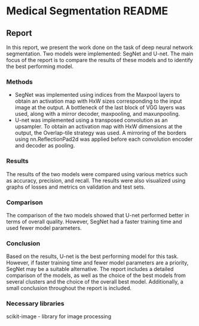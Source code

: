 # Medical Segmentation README

## Report

In this report, we present the work done on the task of deep neural network segmentation. Two models were implemented: SegNet and U-net. The main focus of the report is to compare the results of these models and to identify the best performing model.

### Methods

- SegNet was implemented using indices from the Maxpool layers to obtain an activation map with HxW sizes corresponding to the input image at the output. A bottleneck of the last block of VGG layers was used, along with a mirror decoder, maxpooling, and maxunpooling.
- U-net was implemented using a transposed convolution as an upsampler. To obtain an activation map with HxW dimensions at the output, the Overlap-tile strategy was used. A mirroring of the borders using nn.ReflectionPad2d was applied before each convolution encoder and decoder as pooling.

### Results

The results of the two models were compared using various metrics such as accuracy, precision, and recall. The results were also visualized using graphs of losses and metrics on validation and test sets.

### Comparison

The comparison of the two models showed that U-net performed better in terms of overall quality. However, SegNet had a faster training time and used fewer model parameters.

### Conclusion

Based on the results, U-net is the best performing model for this task. However, if faster training time and fewer model parameters are a priority, SegNet may be a suitable alternative. The report includes a detailed comparison of the models, as well as the choice of the best models from several clusters and the choice of the overall best model. Additionally, a small conclusion throughout the report is included.

### Necessary libraries
scikit-image - library for image processing
